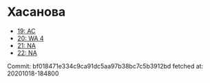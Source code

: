 # Хасанова
- [19: AC](19.md)
- [20: WA 4](20.md)
- [21: NA](21.md)
- [22: NA](22.md)

Commit: bf018471e334c9ca91dc5aa97b38bc7c5b3912bd
 fetched at: 20201018-184800
